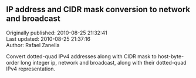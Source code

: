 ## IP address and CIDR mask conversion to network and broadcast  
Originally published: 2010-08-25 21:32:41  
Last updated: 2010-08-25 21:37:16  
Author: Rafael Zanella  
  
Convert dotted-quad IPv4 addresses along with CIDR mask to host-byte-order long integer ip, network and broadcast, along with their dotted-quad IPv4 representation.